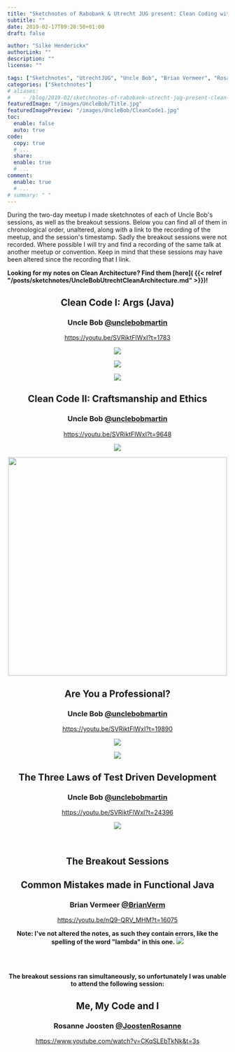 ```yaml
---
title: "Sketchnotes of Rabobank & Utrecht JUG present: Clean Coding with Uncle Bob"
subtitle: ""
date: 2019-02-17T09:28:50+01:00
draft: false

author: "Silke Henderickx"
authorLink: ""
description: ""
license: ""

tags: ["Sketchnotes", "UtrechtJUG", "Uncle Bob", "Brian Vermeer", "Rosanne Joosten", "Clean Code"]
categories: ["Sketchnotes"]
# aliases:
#    - /blog/2019-02/sketchnotes-of-rabobank-utrecht-jug-present-clean-coding-with-uncle-bob/
featuredImage: "/images/UncleBob/Title.jpg"
featuredImagePreview: "/images/UncleBob/CleanCode1.jpg"
toc:
  enable: false
  auto: true
code:
  copy: true
  # ...
  share:
  enable: true
  # ...
comment:
  enable: true
  # ...
# summary: " "
---
```


During the two-day meetup I made sketchnotes of each of Uncle Bob's sessions, as well as the breakout sessions.
Below you can find all of them in chronological order, unaltered, along with a link to the recording of the meetup, and the session's timestamp.
Sadly the breakout sessions were not recorded. Where possible I will try and find a recording of the same talk at another meetup or convention.
Keep in mind that these sessions may have been altered since the recording that I link.

**Looking for my notes on Clean Architecture? Find them [here]( {{< relref "/posts/sketchnotes/UncleBobUtrechtCleanArchitecture.md" >}})!**

<center>

## Clean Code I: Args (Java)

### Uncle Bob  [@unclebobmartin](https://twitter.com/unclebobmartin)

https://youtu.be/SVRiktFlWxI?t=1783

<img src="/images/UncleBob/CleanCode1.jpg"></img>

<img src="/images/UncleBob/CleanCode2.jpg"></img>

<img src="/images/UncleBob/CleanCode3.jpg"></img>

## Clean Code II: Craftsmanship and Ethics

### Uncle Bob  [@unclebobmartin](https://twitter.com/unclebobmartin)

https://youtu.be/SVRiktFlWxI?t=9648

<img src="/images/UncleBob/CleanCode4.jpg"></img>

<img src="/images/UncleBob/CleanCode5.jpg" width="500px"></img>

## Are You a Professional?

### Uncle Bob  [@unclebobmartin](https://twitter.com/unclebobmartin)

https://youtu.be/SVRiktFlWxI?t=19890

<img src="/images/UncleBob/Professional1.jpg"></img>

<img src="/images/UncleBob/Professional2.jpg"></img>

## The Three Laws of Test Driven Development

### Uncle Bob  [@unclebobmartin](https://twitter.com/unclebobmartin)

https://youtu.be/SVRiktFlWxI?t=24396

<img src="/images/UncleBob/TDD.jpg"></img>

</br>

## The Breakout Sessions

## Common Mistakes made in Functional Java

### Brian Vermeer  [@BrianVerm](https://twitter.com/BrianVerm)

https://youtu.be/nQ9-QRV_MHM?t=16075

**Note: I've not altered the notes, as such they contain errors, like the spelling of the word "lambda" in this one.**
<img src="/images/UncleBob/CommonMistakes.jpg"></img>

<br><br>

**The breakout sessions ran simultaneously, so unfortunately I was unable to attend the following session:**


## Me, My Code and I

### Rosanne Joosten  [@JoostenRosanne](https://twitter.com/JoostenRosanne)

https://www.youtube.com/watch?v=CKqSLEbTkNk&t=3s
</center>

